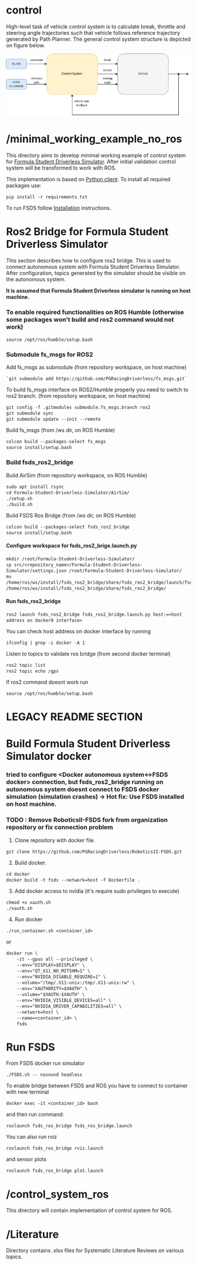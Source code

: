 # control

High-level task of vehicle control system is to calculate break, throttle and steering angle trajectories such that vehicle
follows reference trajectory generated by Path Planner. The general control system structure is depicted on figure below.

![Alt text](./control_system_project/images/driverless_control_system.png?raw=true "Control system")

# /minimal_working_example_no_ros
This directory aims to develop minimal working example of control system for [Formula Student Driverless Simulator](https://fs-driverless.github.io/Formula-Student-Driverless-Simulator/v2.2.0/).
After initial validation control system will be transformed to work with ROS.

This implementation is based on [Python client](https://fs-driverless.github.io/Formula-Student-Driverless-Simulator/v2.2.0/getting-started-with-python/). 
To install all required packages use:

```
pip install -r requirements.txt
```

To run FSDS follow [Installation](https://fs-driverless.github.io/Formula-Student-Driverless-Simulator/v2.2.0/getting-started/) instructions.

# Ros2 Bridge for Formula Student Driverless Simulator
This section describes how to configure ros2 bridge. This is used to connect autonomous system with Formula Student Driverless Simulator.
After configuration, topics generated by the simulator should be visible on the autonomous system.

**It is assumed that Formula Student Driverless simulator is running on host machine.**
### To enable required functionalities on ROS Humble (otherwise some packages won't build and ros2 command would not work)
```
source /opt/ros/humble/setup.bash
```
### Submodule fs_msgs for ROS2
Add fs_msgs as submodule (from repository workspace, on host machine)
```
`git submodule add https://github.com/PGRacingDriverless/fs_msgs.git`
```
To build fs_msgs interface on ROS2/Humble properly you need to switch to ros2 branch. (from repository workspace, on host machine)
```
git config -f .gitmodules submodule.fs_msgs.branch ros2
git submodule sync
git submodule update --init --remote
```
Build fs_msgs (from /ws dir, on ROS Humble)
``` 
colcon build --packages-select fs_msgs
source install/setup.bash 
```
### Build fsds_ros2_bridge
Build AirSim (from repository workspace, on ROS Humble)
```
sudo apt install rsync
cd Formula-Student-Driverless-Simulator/AirSim/
./setup.sh
./build.sh
```
Build FSDS Ros Bridge (from /ws dir, on ROS Humble)
```
colcon build --packages-select fsds_ros2_bridge
source install/setup.bash 
```
#### Configure workspace for fsds_ros2_brige.launch.py
```
mkdir /root/Formula-Student-Driverless-Simulator/
cp src/<repository_name>/Formula-Student-Driverless-Simulator/settings.json /root/Formula-Student-Driverless-Simulator/
mv /home/ros/ws/install/fsds_ros2_bridge/share/fsds_ros2_bridge/launch/fsds_ros2_bridge.launch.py /home/ros/ws/install/fsds_ros2_bridge/share/fsds_ros2_bridge/
```
#### Run fsds_ros2_bridge
```
ros2 launch fsds_ros2_bridge fsds_ros2_bridge.launch.py host:=<host address on docker0 interface>
```
You can check host address on docker interface by running 
```
ifconfig | grep -i docker -A 1
```
Listen to topics to validate ros bridge (from second docker terminal)
```
ros2 topic list
ros2 topic echo /gps
```
If ros2 command doesnt work run
```
source /opt/ros/humble/setup.bash
```

# LEGACY README SECTION
# Build Formula Student Driverless Simulator docker
### tried to configure <Docker autonomous system<->FSDS docker> connection, but fsds_ros2_bridge running on autonomous system doesnt connect to FSDS docker simulation (simulation crashes) -> Hot fix: Use FSDS installed on host machine. 
### TODO : Remove RoboticsII-FSDS fork from organization repository or fix connection problem
1. Clone repository with docker file.
```
git clone https://github.com/PGRacingDriverless/RoboticsII-FSDS.git
```
2. Build docker.
```
cd docker
docker build -t fsds --network=host -f Dockerfile .
```

3. Add docker access to nvidia (it's require sudo privileges to execute)

```
chmod +x xauth.sh
./xauth.sh
```

4. Run docker
```
./run_container.sh <container_id>
```
or 
```
docker run \
    -it --gpus all --privileged \
    --env="DISPLAY=$DISPLAY" \
    --env="QT_X11_NO_MITSHM=1" \
    --env="NVIDIA_DISABLE_REQUIRE=1" \
    --volume="/tmp/.X11-unix:/tmp/.X11-unix:rw" \
    --env="XAUTHORITY=$XAUTH" \
    --volume="$XAUTH:$XAUTH" \
    --env="NVIDIA_VISIBLE_DEVICES=all" \
    --env="NVIDIA_DRIVER_CAPABILITIES=all" \
    --network=host \
    --name=<container_id> \
    fsds
```

# Run FSDS
From FSDS docker run simulator
```
./FSDS.sh -- nosound headless
```
To enable bridge between FSDS and ROS you have to connect to container with new terminal
```
docker exec -it <container_id> bash
```
and then run command:
```
roslaunch fsds_ros_bridge fsds_ros_bridge.launch
```

You can also run rviz
```
roslaunch fsds_ros_bridge rviz.launch
```
and sensor plots
```
roslaunch fsds_ros_bridge plot.launch
```

# /control_system_ros
This directory will contain implementation of control system for ROS.

# /Literature

Directory contains .xlsx files for Systematic Literature Reviews on various topics.
